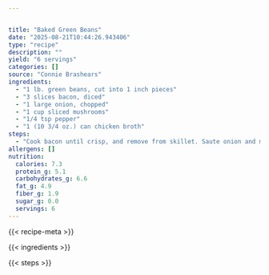 ```yaml
---


title: "Baked Green Beans"
date: "2025-08-21T10:44:26.943406"
type: "recipe"
description: ""
yield: "6 servings"
categories: []
source: "Connie Brashears"
ingredients:
  - "1 lb. green beans, cut into 1 inch pieces"
  - "3 slices bacon, diced"
  - "1 large onion, chopped"
  - "1 cup sliced mushrooms"
  - "1/4 tsp pepper"
  - "1 (10 3/4 oz.) can chicken broth"
steps:
  - "Cook bacon until crisp, and remove from skillet. Saute onion and mushrooms in drippings until soft. Stir in remaining ingredients except bacon; pour over beans. Cover and bake at 350 degrees for 40 to 45 minutes or until beans are tender. Sprinkel with bacon."
allergens: []
nutrition:
  calories: 7.3
  protein_g: 5.1
  carbohydrates_g: 6.6
  fat_g: 4.9
  fiber_g: 1.9
  sugar_g: 0.0
  servings: 6
---
```


{{< recipe-meta >}}

{{< ingredients >}}

{{< steps >}}
